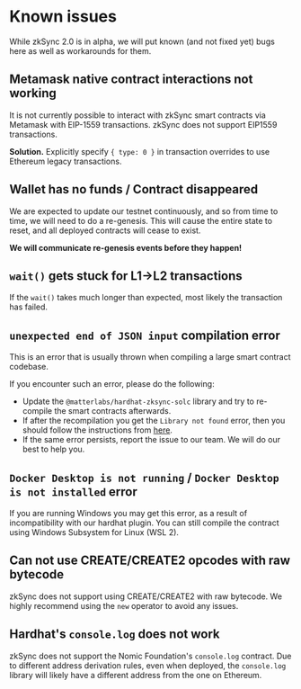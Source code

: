 # Known issues

While zkSync 2.0 is in alpha, we will put known (and not fixed yet) bugs here as well as workarounds for them.

## Metamask native contract interactions not working

It is not currently possible to interact with zkSync smart contracts via Metamask with EIP-1559 transactions. zkSync does not support EIP1559 transactions.

**Solution.** Explicitly specify `{ type: 0 }` in transaction overrides to use Ethereum legacy transactions.

## Wallet has no funds / Contract disappeared

We are expected to update our testnet continuously, and so from time to time, we will need to do a re-genesis. This will cause the entire state to reset, and all deployed contracts will cease to exist.

**We will communicate re-genesis events before they happen!**

## `wait()` gets stuck for L1->L2 transactions

If the `wait()` takes much longer than expected, most likely the transaction has failed.

## `unexpected end of JSON input` compilation error

This is an error that is usually thrown when compiling a large smart contract codebase.

If you encounter such an error, please do the following:

- Update the `@matterlabs/hardhat-zksync-solc` library and try to re-compile the smart contracts afterwards.
- If after the recompilation you get the `Library not found` error, then you should follow the instructions from [here](../../api/hardhat/compiling-libraries.md).
- If the same error persists, report the issue to our team. We will do our best to help you.

## `Docker Desktop is not running` / `Docker Desktop is not installed` error

If you are running Windows you may get this error, as a result of incompatibility with our hardhat plugin.
You can still compile the contract using Windows Subsystem for Linux (WSL 2).

## Can not use CREATE/CREATE2 opcodes with raw bytecode

zkSync does not support using CREATE/CREATE2 with raw bytecode. We highly recommend using the `new` operator to avoid any issues.

## Hardhat's `console.log` does not work

zkSync does not support the Nomic Foundation's `console.log` contract. Due to different address derivation rules, even when deployed, the `console.log` library will likely have a different address from the one on Ethereum.


<!---

## Metamask native transfers not working

It is not currently possible to transfer ERC-20 tokens inside the Metamask interface.

**Solution.** For now, transfers inside zkSync you should be done via the [zkSync Wallet](https://portal.zksync.io) dApp.


## Transfers with the _entire_ token balance fail

If you try to transfer the entire balance of a token, which is also the token you pay the fee with, the transaction fails. The reason is that we don’t deduct the fee before setting the amount to be transferred.

**Solution.** Keep aside a small a amount to cover the fee.

## Errors before sending a transaction

Similar to above, in cases where the fee should be deducted from the token amount, you may get an error if estimate_gas returns an error.

**Solution.** As above, make sure to keep aside a small amount to cover the fee.

## My contract does not compile, due to an error with “cyclic dependencies”

Unfortunately, some contracts have trouble to compile with our hardhat plugin. This is due to the contracts importing external dependencies. This happens to a small number of projects. We are currently working on resolving this issue.

## My transaction is not shown on the block explorer

Currently, the block explorer does not index the latest produced block. As long as a new block is not produced after the block that contains your transaction, it won't appear
on the block explorer.

**Solution.** You can make a simple transfer (or any other transaction) to make the system produce a new block. The previous block would then appear, including your transaction.
Note that if you know the tx id, you can use our wallet to see its status.
--->
